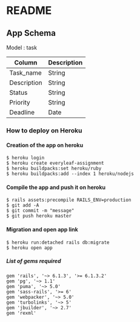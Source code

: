 # README

## App Schema

Model : task

| Column      |  Description   |
| ----------- | -------------- |
| Task_name   | String         |
| Description | String         |
| Status      | String         |
| Priority    | String         |
| Deadline    | Date           |

### How to deploy on Heroku

#### Creation of the app on heroku
```
$ heroku login
$ heroku create everyleaf-assignment
$ heroku buildpacks:set heroku/ruby
$ heroku buildpacks:add --index 1 heroku/nodejs
```
#### Compile the app and push it on heroku
```
$ rails assets:precompile RAILS_ENV=production
$ git add -A
$ git commit -m "message"
$ git push heroku master
```
#### Migration and open app link
```
$ heroku run:detached rails db:migrate
$ heroku open app
```
##### List of gems required
```
gem 'rails', '~> 6.1.3', '>= 6.1.3.2'
gem 'pg', '~> 1.1'
gem 'puma', '~> 5.0'
gem 'sass-rails', '>= 6'
gem 'webpacker', '~> 5.0'
gem 'turbolinks', '~> 5'
gem 'jbuilder', '~> 2.7'
gem 'rexml'
```
